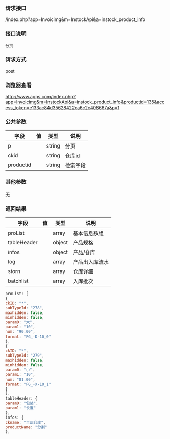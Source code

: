 ### **请求接口**
/index.php?app=Invoicimg&m=InstockApi&a=instock_product_info

### **接口说明**
`分页`

### **请求方式**
post

### **浏览器查看**
http://www.apps.com/index.php?app=Invoicimg&m=InstockApi&a=instock_product_info&productid=135&access_token=e133ac84d35628422ca6c2c408667a&p=1

### **公共参数** 
|字段       |值             |类型    |说明           |
| --------- |--------      |--------|--------       |
|p          |              |string |分页         |
|ckid       |              |string |仓库id|
|productid  |              |string | 检索字段  |
### **其他参数**
无

### **返回结果**
|字段       |值             |类型    |说明           |
| --------- |--------      |--------|--------       |
|proList    |         | array |基本信息数组 |
|tableHeader|         | object | 产品规格 |
|infos|         | object | 产品/仓库 |
|log|         | array | 产品出入库流水 |
|storn|       | array | 仓库详细 |
|batchlist|       | array | 入库批次 |
``` javascript
proList: [
{
ckID: "*",
subTypeId: "278",
maxhidden: false,
minhidden: false,
param0: "大",
param1: "10",
num: "90.00",
format: "FG_-D-10_0"
},
{
ckID: "*",
subTypeId: "279",
maxhidden: false,
minhidden: false,
param0: "小",
param1: "10",
num: "81.00",
format: "FG_-X-10_1"
}
],
tableHeader: {
param0: "包装",
param1: "长度"
},
infos: {
ckname: "全部仓库",
productName: "分割"
},
